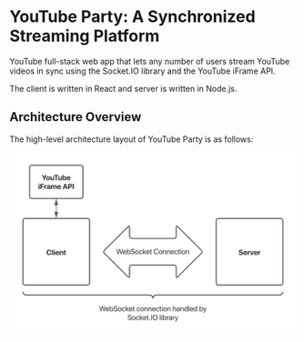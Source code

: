 # YouTube Party: A Synchronized Streaming Platform

YouTube full-stack web app that lets any number of users stream YouTube videos
in sync using the Socket.IO library and the YouTube iFrame API.

The client is written in React and server is written in Node.js.

## Architecture Overview

The high-level architecture layout of YouTube Party is as follows:

<img
  src="images/full-architecture.png"
  title="Full Architecture"
  alt="Full Architecture"
/>
